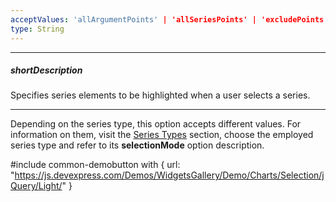 ```yaml
---
acceptValues: 'allArgumentPoints' | 'allSeriesPoints' | 'excludePoints' | 'includePoints' | 'none' | 'onlyPoint'
type: String
---
```

---
##### shortDescription
Specifies series elements to be highlighted when a user selects a series.

---
Depending on the series type, this option accepts different values. For information on them, visit the [Series Types](/api-reference/20%20Data%20Visualization%20Widgets/dxChart/5%20Series%20Types '/Documentation/ApiReference/Data_Visualization_Widgets/dxChart/Series_Types/') section, choose the employed series type and refer to its **selectionMode** option description.

#include common-demobutton with {
    url: "https://js.devexpress.com/Demos/WidgetsGallery/Demo/Charts/Selection/jQuery/Light/"
}
